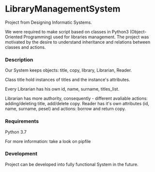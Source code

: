 # LibraryManagementSystem
Project from Designing Informatic Systems.

We were required to make script based on classes in Python3 (Object-Oriented Programming) used for libraries management. The project was motivated by the desire to understand inheritance and relations between classes and actions.

### Description

Our System keeps objects: title, copy, library, Librarian, Reader. 

Class title hold instances of titles and the instance's attributes.

Every Librarian has his own id, name, surname, titles_list. 

Librarian has more authority, consequently - different avaliable actions: adding/deleting title,  add/delete copy. Reader has it's own attributes (id, name, surname, pesel) and actions: borrow and return copy.

### Requirements
Python 3.7 

For more information: take a look on pipfile 

### Development
Project can be developed into fully functional System in the future.

